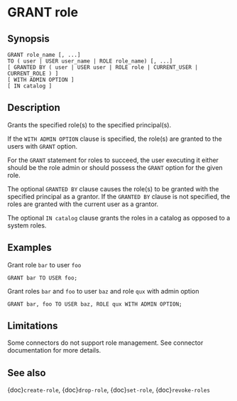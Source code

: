 # GRANT role

## Synopsis

```text
GRANT role_name [, ...]
TO ( user | USER user_name | ROLE role_name) [, ...]
[ GRANTED BY ( user | USER user | ROLE role | CURRENT_USER | CURRENT_ROLE ) ]
[ WITH ADMIN OPTION ]
[ IN catalog ]
```

## Description

Grants the specified role(s) to the specified principal(s).

If the `WITH ADMIN OPTION` clause is specified, the role(s) are granted
to the users with `GRANT` option.

For the `GRANT` statement for roles to succeed, the user executing it either should
be the role admin or should possess the `GRANT` option for the given role.

The optional `GRANTED BY` clause causes the role(s) to be granted with
the specified principal as a grantor. If the `GRANTED BY` clause is not
specified, the roles are granted with the current user as a grantor.

The optional `IN catalog` clause grants the roles in a catalog as opposed
to a system roles.

## Examples

Grant role `bar` to user `foo`

```
GRANT bar TO USER foo;
```

Grant roles `bar` and `foo` to user `baz` and role `qux` with admin option

```
GRANT bar, foo TO USER baz, ROLE qux WITH ADMIN OPTION;
```

## Limitations

Some connectors do not support role management.
See connector documentation for more details.

## See also

{doc}`create-role`, {doc}`drop-role`, {doc}`set-role`, {doc}`revoke-roles`
